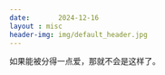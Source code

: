 ```yaml
---
date:       2024-12-16
layout : misc
header-img: img/default_header.jpg
---
```


如果能被分得一点爱，那就不会是这样了。
